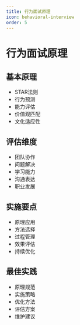 ```yaml
---
title: 行为面试原理
icon: behavioral-interview
order: 5
---
```


# 行为面试原理

## 基本原理
- STAR法则
- 行为预测
- 能力评估
- 价值观匹配
- 文化适应性

## 评估维度
- 团队协作
- 问题解决
- 学习能力
- 沟通表达
- 职业发展

## 实施要点
- 原理应用
- 方法选择
- 过程管理
- 效果评估
- 持续优化

## 最佳实践
- 原理规范
- 实施策略
- 优化方法
- 评估方案
- 维护建议
